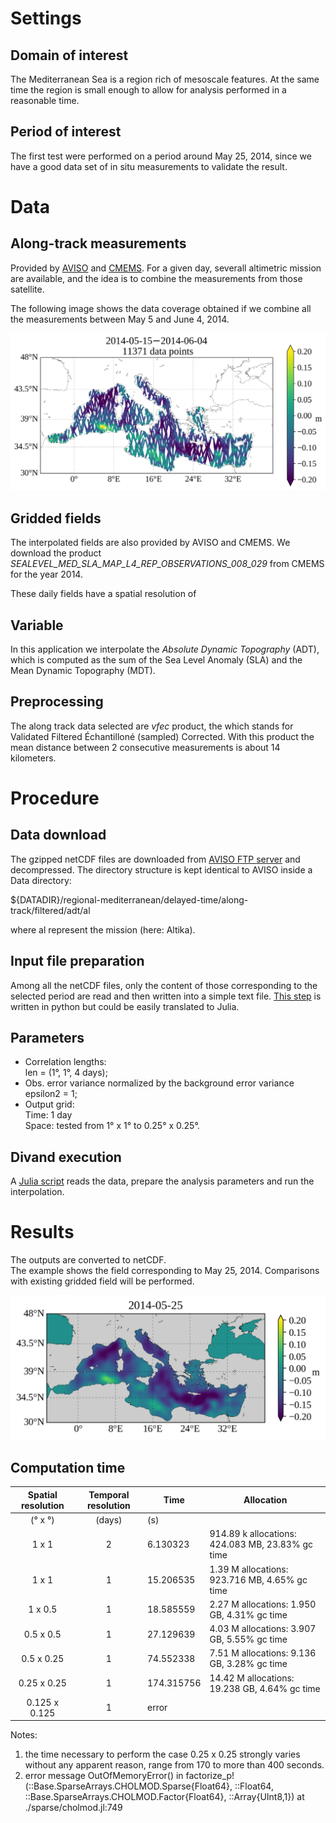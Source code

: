 # Settings

## Domain of interest

The Mediterranean Sea is a region rich of mesoscale features. At the same time the region is small enough to allow for analysis performed in a reasonable time.

## Period of interest

The first test were performed on a period around May 25, 2014, since we have a good data set of in situ measurements to validate the result.


# Data

## Along-track measurements 

Provided by [AVISO](http://www.aviso.altimetry.fr/en/data.html) and [CMEMS](). For a given day, severall altimetric mission are available, and the idea is to combine the measurements from those satellite.

The following image shows the data coverage obtained if we combine all the measurements between May 5 and June 4, 2014.

![ADT data](figures/ADT_20140515_20140604.png?raw=true)

## Gridded fields

The interpolated fields are also provided by AVISO and CMEMS. We download the product *SEALEVEL_MED_SLA_MAP_L4_REP_OBSERVATIONS_008_029* from CMEMS for the year 2014.

These daily fields have a spatial resolution of 

## Variable

In this application we interpolate the *Absolute Dynamic Topography* (ADT), which is computed as the sum of the Sea Level Anomaly (SLA) and the Mean Dynamic Topography (MDT).

## Preprocessing

The along track data selected are *vfec* product, the which stands for Validated Filtered Échantilloné (sampled) Corrected. With this product the mean distance between 2 consecutive measurements is about 14 kilometers.

# Procedure 

## Data download

The gzipped netCDF files are downloaded from [AVISO FTP server](ftp.aviso.altimetry.fr) and decompressed.
The directory structure is kept identical to AVISO inside a Data directory:

${DATADIR}/regional-mediterranean/delayed-time/along-track/filtered/adt/al

where al represent the mission (here: Altika).

## Input file preparation

Among all the netCDF files, only the content of those corresponding to the selected period are read and then written into a simple text file. [This step](./python/plot_AVISO_data.ipynb) is written in python but could be easily translated to Julia.

## Parameters

* Correlation lengths: <br>
len = (1°, 1°, 4 days);
* Obs. error variance normalized by the background error variance <br>
epsilon2 = 1;
* Output grid: <br>
Time: 1 day<br>
Space: tested from 1° x 1° to 0.25° x 0.25°. 

## Divand execution

A [Julia script](divand_altimetry.ipynb) reads the data, prepare the analysis parameters and run the interpolation.

# Results 

The outputs are converted to netCDF.<br>
The example shows the field corresponding to May 25, 2014. Comparisons with existing gridded field will be performed.

![ADT field](figures/ADT_divand_20140525.png?raw=true "Interpolated field of ADT")

## Computation time

| Spatial resolution  | Temporal resolution | Time   | Allocation   |  
|:--------------------------:|:--------------------------:|-----------|---|
| (° x °)                    | (days)                     | (s)       |    |
| 1 x 1                      | 2                          | 6.130323  | 914.89 k allocations: 424.083 MB, 23.83% gc time |
| 1 x 1                      | 1                          | 15.206535 | 1.39 M allocations: 923.716 MB, 4.65% gc time |
| 1 x 0.5                    | 1                          | 18.585559 | 2.27 M allocations: 1.950 GB, 4.31% gc time |
| 0.5 x 0.5                  | 1                          | 27.129639 | 4.03 M allocations: 3.907 GB, 5.55% gc time | 
| 0.5 x 0.25                 | 1                          | 74.552338 | 7.51 M allocations: 9.136 GB, 3.28% gc time |
| 0.25 x 0.25                | 1                          | 174.315756|14.42 M allocations: 19.238 GB, 4.64% gc time|
| 0.125 x 0.125              | 1                          | error |

Notes:
1. the time necessary to perform the case 0.25 x 0.25 strongly varies without any apparent reason, range from 170 to more than 400 seconds.
2. error message 
OutOfMemoryError()
 in factorize_p!(::Base.SparseArrays.CHOLMOD.Sparse{Float64}, ::Float64, ::Base.SparseArrays.CHOLMOD.Factor{Float64}, ::Array{UInt8,1}) at ./sparse/cholmod.jl:749
